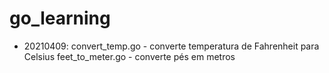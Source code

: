 # go_learning

- 20210409: convert_temp.go - converte temperatura de Fahrenheit para Celsius
            feet_to_meter.go - converte pés em metros
 
